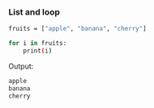 


### List and loop

```bash
fruits = ["apple", "banana", "cherry"]
```

```bash
for i in fruits:
    print(i)
```

Output:

```bash
apple
banana
cherry
```

